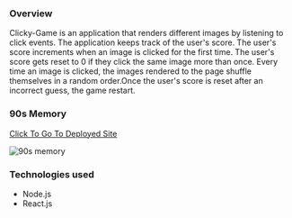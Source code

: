 ### Overview
Clicky-Game is an application that renders different images by listening to click events. The application keeps track of the user's score. The user's score increments when an image is clicked for the first time. The user's score gets reset to 0 if they click the same image more than once. Every time an image is clicked, the images rendered to the page shuffle themselves in a random order.Once the user's score is reset after an incorrect guess, the game restart.



### 90s Memory
[Click To Go To Deployed Site](https://sadiyajiru.github.io/90s-memory/)

![90s memory](https://user-images.githubusercontent.com/39322545/49319368-1e100800-f4c2-11e8-8fa1-cfbb44a6871c.PNG)



### Technologies used
* Node.js
* React.js
